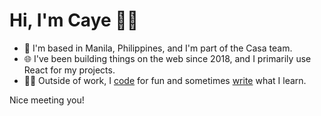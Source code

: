 # Hi, I'm Caye 👋🏽
- 📌 I'm based in Manila, Philippines, and I'm part of the Casa team.
- 🌐 I've been building things on the web since 2018, and I primarily use React for my projects.
- 👩🏽 Outside of work, I [code](https://github.com/cayeborreo) for fun and sometimes [write](https://mcborreo.medium.com) what I learn.

Nice meeting you!

<!---
caye-telus/caye-telus is a ✨ special ✨ repository because its `README.md` (this file) appears on your GitHub profile.
You can click the Preview link to take a look at your changes.
--->
